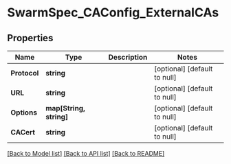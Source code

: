 # SwarmSpec_CAConfig_ExternalCAs

## Properties
Name | Type | Description | Notes
------------ | ------------- | ------------- | -------------
**Protocol** | **string** |  | [optional] [default to null]
**URL** | **string** |  | [optional] [default to null]
**Options** | **map[String, string]** |  | [optional] [default to null]
**CACert** | **string** |  | [optional] [default to null]

[[Back to Model list]](../README.md#documentation-for-models) [[Back to API list]](../README.md#documentation-for-api-endpoints) [[Back to README]](../README.md)


